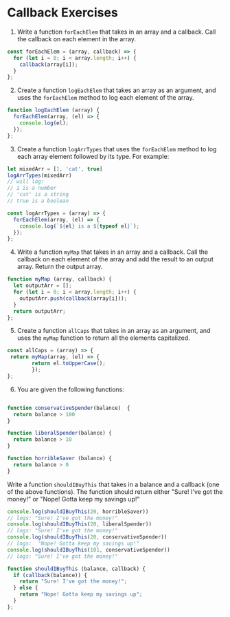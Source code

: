 # Callback Exercises

1. Write a function `forEachElem` that takes in an array and a callback. Call the callback on each element in the array.

```js
const forEachElem = (array, callback) => {
  for (let i = 0; i < array.length; i++) {
    callback(array[i]);
  }
};
```

2. Create a function `logEachElem` that takes an array as an argument, and uses the `forEachElem` method to log each element of the array.

```js
function logEachElem (array) {
  forEachElem(array, (el) => {
    console.log(el);
  });
};
```

3. Create a function `logArrTypes` that uses the `forEachElem` method to log each array element followed by its type. For example:

```js
let mixedArr = [1, 'cat', true]
logArrTypes(mixedArr)
// will log:
// 1 is a number
// 'cat' is a string
// true is a boolean

const logArrTypes = (array) => {
  forEachElem(array, (el) => {
    console.log(`${el} is a ${typeof el}`);
  });
};
```
4. Write a function `myMap` that takes in an array and a callback. Call the callback on each element of the array and add the result to an output array. Return the output array.

```js
function myMap (array, callback) {
  let outputArr = [];
  for (let i = 0; i < array.length; i++) {
    outputArr.push(callback(array[i]));
  }
  return outputArr;
};
```

5. Create a function `allCaps` that takes in an array as an argument, and uses the `myMap` function to return all the elements capitalized.

```js
const allCaps = (array) => {
 return myMap(array, (el) => {
        return el.toUpperCase();
        });
};
```

6. You are given the following functions:
```js

function conservativeSpender(balance)  {
  return balance > 100
}

function liberalSpender(balance) {
  return balance > 10
}

function horribleSaver (balance) {
  return balance > 0
}

```

Write a function `shouldIBuyThis` that takes in a balance and a callback (one of the above functions). The function should return either
"Sure! I've got the money!" or "Nope! Gotta keep my savings up!"

```js
console.log(shouldIBuyThis(20, horribleSaver))
// logs: "Sure! I've got the money!"
console.log(shouldIBuyThis(20, liberalSpender))
// logs: "Sure! I've got the money!"
console.log(shouldIBuyThis(20, conservativeSpender))
// logs:  "Nope! Gotta keep my savings up!"
console.log(shouldIBuyThis(101, conservativeSpender))
// logs: "Sure! I've got the money!"

function shouldIBuyThis (balance, callback) {
  if (callback(balance)) {
    return "Sure! I've got the money!";
  } else {
    return "Nope! Gotta keep my savings up";
  }
};


```
